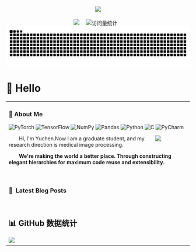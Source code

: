 <div align="center">

  <!-- knock code pictures 敲代码的图片 -->
  <picture>
    <source media="(prefers-color-scheme: dark)" srcset="https://cdn.jsdelivr.net/gh/sun0225SUN/sun0225SUN/assets/images/coding.gif" />
    <source media="(prefers-color-scheme: light)" srcset="https://cdn.jsdelivr.net/gh/sun0225SUN/sun0225SUN/assets/images/developer.svg" height="225px" />
    <img src="https://cdn.jsdelivr.net/gh/sun0225SUN/sun0225SUN/assets/images/coding.gif" />
  </picture>

  <!-- for beauty 留个空行好看点 -->
  <div>&nbsp;</div>


<!-- profile logo 个人资料徽标 -->
  <div>
    <a href="https://blog.csdn.net/Aurora_1105?spm=1000.2115.3001.5343/"><img src="https://img.shields.io/badge/Website-CSDN-8c36db" /></a>&emsp;
    <img src="https://komarev.com/ghpvc/?username=Yuchen1105&label=Views&color=orange&style=flat" alt="访问量统计" />&emsp;
  </div>

<!-- Snake Code Contribution Map 贪吃蛇代码贡献图 -->
<picture>
  <source media="(prefers-color-scheme: dark)" srcset="https://raw.githubusercontent.com/Yuchen1105/Yuchen1105/output/github-contribution-grid-snake-dark.svg">
  <source media="(prefers-color-scheme: light)" srcset="https://raw.githubusercontent.com/Yuchen1105/Yuchen1105/output/github-contribution-grid-snake.svg">
  <img alt="github contribution grid snake animation" src="https://raw.githubusercontent.com/Yuchen1105/Yuchen1105/output/github-contribution-grid-snake.svg">
</picture>

</div>

#  🙋 Hello

<table>
  
<tr><td>

### 🤺 About Me

![PyTorch](https://img.shields.io/badge/PyTorch-%23EE4C2C.svg?style=for-the-badge&logo=PyTorch&logoColor=white)
![TensorFlow](https://img.shields.io/badge/TensorFlow-%23FF6F00.svg?style=for-the-badge&logo=TensorFlow&logoColor=white)
![NumPy](https://img.shields.io/badge/numpy-%23013243.svg?style=for-the-badge&logo=numpy&logoColor=white)
![Pandas](https://img.shields.io/badge/pandas-%23150458.svg?style=for-the-badge&logo=pandas&logoColor=white)
![Python](https://img.shields.io/badge/python-3670A0?style=for-the-badge&logo=python&logoColor=ffdd54)
![C](https://img.shields.io/badge/c-%2300599C.svg?style=for-the-badge&logo=c&logoColor=white)
![PyCharm](https://img.shields.io/badge/pycharm-143?style=for-the-badge&logo=pycharm&logoColor=black&color=black&labelColor=green)

<img align="right" width="88" src="https://avatars.githubusercontent.com/u/45090349?v=4" />

<p>&emsp;&emsp;Hi, I'm Yuchen.Now I am a graduate student, and my research direction is medical image processing.</p>
<p>&emsp;&emsp;<strong>We're making the world a better place. Through constructing elegant hierarchies for maximum code reuse and extensibility.</strong></p>


  <!-- for beauty 留个空行好看点 -->
  <div>&nbsp;</div>

</td></tr>

<tr><td>

### 📕 &nbsp;**Latest Blog Posts**
<!-- BLOG-POST-LIST:START -->
<!-- BLOG-POST-LIST:END -->

<!-- for beauty 留个空行好看点 -->
  <div>&nbsp;</div>

## 📊 GitHub 数据统计

<!-- profile-3d-contrib 3D 贡献图-->
<picture>
  <source media="(prefers-color-scheme: dark)" srcset="/profile-3d-contrib/profile-night-rainbow.svg" />
  <source media="(prefers-color-scheme: light)" srcset="/profile-3d-contrib/profile-gitblock.svg" />
  <img src="/profile-night-rainbow.svg" />
</picture>


